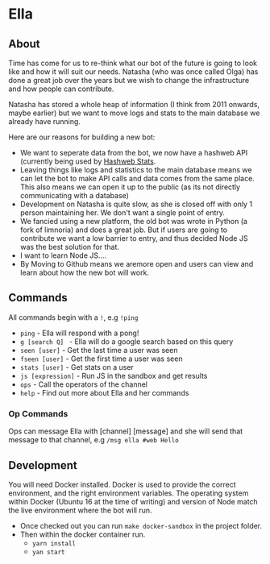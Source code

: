 Ella
========

About
------
Time has come for us to re-think what our bot of the future is going to look like and how it will suit our needs.
Natasha (who was once called Olga) has done a great job over the years but we wish to change the infrastructure and how people can contribute.

Natasha has stored a whole heap of information (I think from 2011 onwards, maybe earlier) but we want to move logs and stats to the main database we already have running.

Here are our reasons for building a new bot:

* We want to seperate data from the bot, we now have a hashweb API (currently being used by [Hashweb Stats](http://stats.hashweb.org).
* Leaving things like logs and statistics to the main database means we can let the bot to make API calls and data comes from the same place. This also means we can open it up to the public (as its not directly communicating with a database)
* Development on Natasha is quite slow, as she is closed off with only 1 person maintaining her.  We don't want a single point of entry.
* We fancied using a new platform, the old bot was wrote in Python (a fork of limnoria) and does a great job. But if users are going to contribute we want a low barrier to entry, and thus decided Node JS was the best solution for that.
* I want to learn Node JS....
* By Moving to Github means we aremore open and users can view and learn about how the new bot will work.

## Commands

All commands begin with a `!`, e.g `!ping`

* `ping` - Ella will respond with a pong!
* `g [search Q] ` - Ella will do a google search based on this query
* `seen [user]` - Get the last time a user was seen
* `fseen [user]` - Get the first time a user was seen
* `stats [user]` - Get stats on a user
* `js [expression]` - Run JS in the sandbox and get results
* `ops` - Call the operators of the channel
* `help` - Find out more about Ella and her commands

### Op Commands
Ops can message Ella with [channel] [message] and she will send that message to that channel, e.g
`/msg ella #web Hello`

## Development
You will need Docker installed.
Docker is used to provide the correct environment, and the right environment variables. The operating system within Docker (Ubuntu 16 at the time of writing) and version of Node match the live environment where the bot will run.
* Once checked out you can run `make docker-sandbox` in the project folder.
* Then within the docker container run.
  * `yarn install`
  * `yan start`


